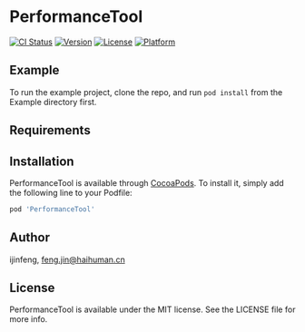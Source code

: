 # PerformanceTool

[![CI Status](https://img.shields.io/travis/ijinfeng/PerformanceTool.svg?style=flat)](https://travis-ci.org/ijinfeng/PerformanceTool)
[![Version](https://img.shields.io/cocoapods/v/PerformanceTool.svg?style=flat)](https://cocoapods.org/pods/PerformanceTool)
[![License](https://img.shields.io/cocoapods/l/PerformanceTool.svg?style=flat)](https://cocoapods.org/pods/PerformanceTool)
[![Platform](https://img.shields.io/cocoapods/p/PerformanceTool.svg?style=flat)](https://cocoapods.org/pods/PerformanceTool)

## Example

To run the example project, clone the repo, and run `pod install` from the Example directory first.

## Requirements

## Installation

PerformanceTool is available through [CocoaPods](https://cocoapods.org). To install
it, simply add the following line to your Podfile:

```ruby
pod 'PerformanceTool'
```

## Author

ijinfeng, feng.jin@haihuman.cn

## License

PerformanceTool is available under the MIT license. See the LICENSE file for more info.
